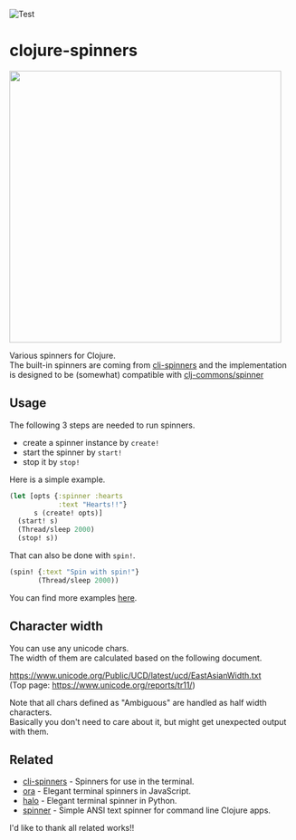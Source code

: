 ![Test](https://github.com/popoppo/clojure-spinners/workflows/RunExamples/badge.svg)

# clojure-spinners

<img src="https://user-images.githubusercontent.com/934188/125885511-a3395bab-1fcc-413b-9f82-60f3a749c843.gif" width="480px">

Various spinners for Clojure.  
The built-in spinners are coming from [cli-spinners](https://github.com/sindresorhus/cli-spinners) and the implementation is designed to be (somewhat) compatible with [clj-commons/spinner](https://github.com/clj-commons/spinner)

## Usage

The following 3 steps are needed to run spinners.
 - create a spinner instance by `create!`
 - start the spinner by `start!`
 - stop it by `stop!`

Here is a simple example.

```clojure
(let [opts {:spinner :hearts
            :text "Hearts!!"}
      s (create! opts)]
  (start! s)
  (Thread/sleep 2000)
  (stop! s))
```

That can also be done with `spin!`.

```clojure
(spin! {:text "Spin with spin!"}
       (Thread/sleep 2000))
```

You can find more examples [here](https://github.com/popoppo/clojure-spinners/tree/dev/src/clojure_spinners/examples).

<!-- If you want to make spinners colorful,  -->

## Character width
You can use any unicode chars.  
The width of them are calculated based on the following document.

https://www.unicode.org/Public/UCD/latest/ucd/EastAsianWidth.txt  
(Top page: https://www.unicode.org/reports/tr11/)

Note that all chars defined as "Ambiguous" are handled as half width characters.  
Basically you don't need to care about it, but might get unexpected output with them.

## Related
- [cli-spinners](https://github.com/sindresorhus/cli-spinners) - Spinners for use in the terminal.
- [ora](https://github.com/sindresorhus/ora) - Elegant terminal spinners in JavaScript.
- [halo](https://github.com/manrajgrover/halo) - Elegant terminal spinner in Python.
- [spinner](https://github.com/clj-commons/spinner) - Simple ANSI text spinner for command line Clojure apps.

I'd like to thank all related works!!
